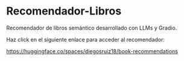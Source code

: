 # Recomendador-Libros
Recomendador de libros semántico desarrollado con LLMs y Gradio.

Haz click en el siguiente enlace para acceder al recomendador:

https://huggingface.co/spaces/diegosruiz18/book-recommendations
